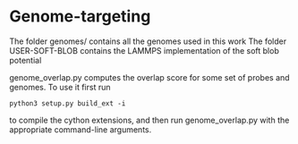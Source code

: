 # Genome-targeting
The folder genomes/ contains all the genomes used in this work
The folder USER-SOFT-BLOB contains the LAMMPS implementation of the soft blob potential

genome_overlap.py computes the overlap score for some set of probes and genomes. To use it first run

    python3 setup.py build_ext -i

to compile the cython extensions, and then run genome_overlap.py with the appropriate command-line arguments.
